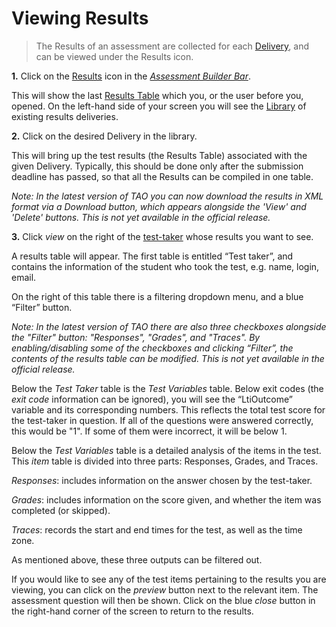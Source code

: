 <!--
created_at: 2016-12-15
authors:         
    - "Catherine Pease"
--> 


# Viewing Results

>The Results of an assessment are collected for each [Delivery](../appendix/glossary.md#delivery), and can be viewed under the Results icon.


**1.**  Click on the [Results](../appendix/glossary.md#results) icon in the *[Assessment Builder Bar](../appendix/glossary.md#assessment-builder-bar)*.

This will show the last [Results Table](../appendix/glossary.md#results-table) which you, or the user before you, opened. On the left-hand side of your screen you will see the [Library](../appendix/glossary.md#library) of existing results deliveries.

**2.** Click on the desired Delivery in the library. 

This will bring up the test results (the Results Table) associated with the given Delivery. Typically, this should be done only after the submission deadline has passed, so that all the Results can be compiled in one table.

*Note: In the latest version of TAO you can now download the results in XML format via a Download button, which appears alongside the 'View' and 'Delete' buttons. This is not yet available in the official release.*

**3.** Click *view* on the right of the [test-taker](../appendix/glossary.md#test-taker) whose results you want to see. 

A results table will appear. The first table is entitled “Test taker”, and contains the information of the student who took the test, e.g. name, login, email.

On the right of this table there is a filtering dropdown menu, and a blue “Filter” button. 

*Note: In the latest version of TAO there are also three checkboxes alongside the "Filter" button: "Responses", "Grades", and "Traces". By enabling/disabling some of the checkboxes and clicking “Filter”, the contents of the results table can be modified. This is not yet available in the official release.*

Below the *Test Taker* table is the *Test Variables* table. Below exit codes (the *exit code* information can be ignored), you will see the “LtiOutcome” variable and its corresponding numbers. This reflects the total test score for the test-taker in question. If all of the questions were answered correctly, this would be "1". If some of them were incorrect, it will be below 1.

Below the *Test Variables* table is a detailed analysis of the items in the test. This *item* table is divided into three parts: Responses, Grades, and Traces.

*Responses*: includes information on the answer chosen by the test-taker.

*Grades*: includes information on the score given, and whether the item was completed (or skipped).
 
*Traces*: records the start and end times for the test, as well as the time zone.

As mentioned above, these three outputs can be filtered out.

If you would like to see any of the test items pertaining to the results you are viewing, you can click on the *preview* button next to the relevant item. The assessment question will then be shown. Click on the blue *close* button in the right-hand corner of the screen to return to the results.
 